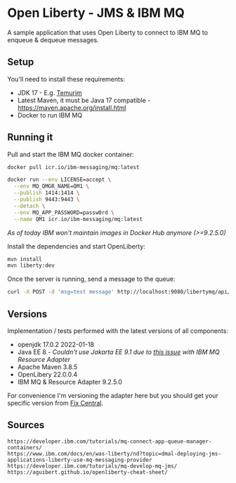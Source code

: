 # Open Liberty - JMS & IBM MQ

A sample application that uses Open Liberty to connect to IBM MQ to enqueue & dequeue messages.

## Setup

You'll need to install these requirements:

- JDK 17 - E.g. [Temurim](https://adoptium.net/installation/linux)
- Latest Maven, it must be Java 17 compatible - https://maven.apache.org/install.html
- Docker to run IBM MQ

## Running it

Pull and start the IBM MQ docker container:

```sh
docker pull icr.io/ibm-messaging/mq:latest

docker run --env LICENSE=accept \
  --env MQ_QMGR_NAME=QM1 \
  --publish 1414:1414 \
  --publish 9443:9443 \
  --detach \
  --env MQ_APP_PASSWORD=passw0rd \
  --name QM1 icr.io/ibm-messaging/mq:latest
```
_As of today IBM won't maintain images in Docker Hub anymore (>=9.2.5.0)_

Install the dependencies and start OpenLiberty:

```sh
mvn install
mvn liberty:dev
```

Once the server is running, send a message to the queue:

```sh
curl -X POST -d 'msg=test message' http://localhost:9080/libertymq/api/enqueue
```

## Versions

Implementation / tests performed with the latest versions of all components:

- openjdk 17.0.2 2022-01-18
- Java EE 8 - _Couldn't use Jakarta EE 9.1 due to [this issue](https://stackoverflow.com/questions/71888497/openliberty-jakartaee-with-ibm-mq-resorce-adapater-java-lang-noclassdeffounder) with IBM MQ Resource Adapter_
- Apache Maven 3.8.5
- OpenLibery 22.0.0.4
- IBM MQ & Resource Adapter 9.2.5.0

For convenience I'm versioning the adapter here but you should get your specific version from [Fix Central](https://www.ibm.com/support/fixcentral/).

## Sources

```
https://developer.ibm.com/tutorials/mq-connect-app-queue-manager-containers/
https://www.ibm.com/docs/en/was-liberty/nd?topic=dmal-deploying-jms-applications-liberty-use-mq-messaging-provider
https://developer.ibm.com/tutorials/mq-develop-mq-jms/
https://aguibert.github.io/openliberty-cheat-sheet/
```
